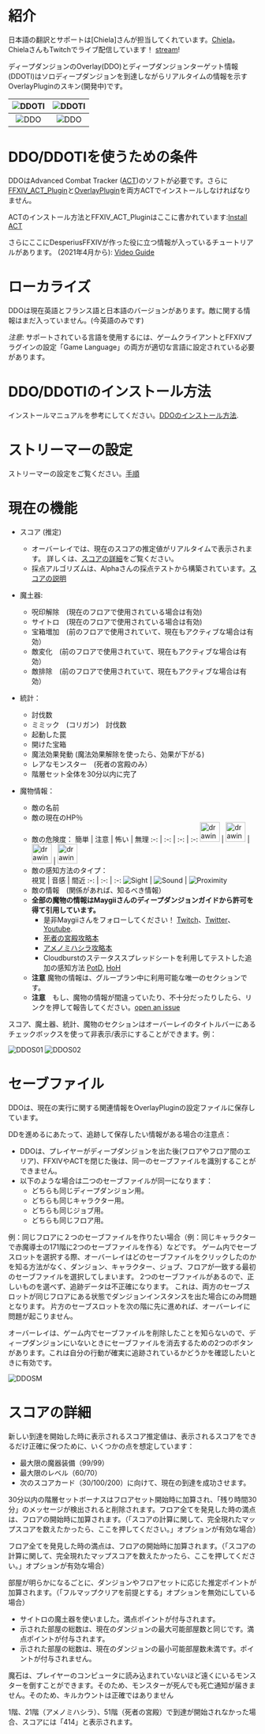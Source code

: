 # 紹介

日本語の翻訳とサポートは[Chiela]さんが担当してくれています。[Chiela](https://twitter.com/hurricanechiela)。ChielaさんもTwitchでライブ配信しています！ [stream](https://www.twitch.tv/hurricanechiela)!

ディープダンジョンのOverlay(DDO)とディープダンジョンターゲット情報(DDOTI)はソロディープダンジョンを到達しながらリアルタイムの情報を示すOverlayPluginのスキン(開発中)です。

|![DDOTI](../../docs/en/DDOTI.png?raw=true) | ![DDOTI](../../docs/en/DDOTI_Dark.png?raw=true) |
| :-: | :-: |
|![DDO](DetailsFull01.png?raw=true) | ![DDO](DetailsFull01_Dark.png?raw=true) |

# DDO/DDOTIを使うための条件

DDOはAdvanced Combat Tracker ([ACT](https://advancedcombattracker.com/))のソフトが必要です。さらに[FFXIV_ACT_Plugin](https://github.com/ravahn/FFXIV_ACT_Plugin)と[OverlayPlugin](https://github.com/ngld/OverlayPlugin)を両方ACTでインストールしなければなりません。

ACTのインストール方法とFFXIV_ACT_Pluginはここに書かれています:[Install ACT](https://github.com/FFXIV-ACT/setup-guide)

さらにここにDesperiusFFXIVが作った役に立つ情報が入っているチュートリアルがあります。 (2021年4月から): [Video Guide](https://www.youtube.com/watch?v=urZTrF864x8&t=0s)

# ローカライズ

DDOは現在英語とフランス語と日本語のバージョンがあります。敵に関する情報はまだ入っていません。(今英語のみです)

_注意_: サポートされている言語を使用するには、ゲームクライアントとFFXIVプラグインの設定「Game Language」の両方が適切な言語に設定されている必要があります。

# DDO/DDOTIのインストール方法

インストールマニュアルを参考にしてください。[DDOのインストール方法](INSTALL.md).  

# ストリーマーの設定

ストリーマーの設定をご覧ください。[手順](STREAMER.md)

# 現在の機能

* スコア (推定)
	* オーバーレイでは、現在のスコアの推定値がリアルタイムで表示されます。 詳しくは、[スコアの詳細](https://github.com/IAmLokken/DeepDungeonOverlay/blob/main/overlay/docs/ja/README.MD#%E3%82%B9%E3%82%B3%E3%82%A2%E3%81%AE%E8%A9%B3%E7%B4%B0)をご覧ください。
	* 採点アルゴリズムは、Alphaさんの採点テストから構築されています。[スコアの説明](https://docs.google.com/document/d/1MnR2Xtj2lol1LESgscI6yi_1xcAeP3FBwJecbD-EiwE/edit)
	 
* 魔土器:
	* 呪印解除　(現在のフロアで使用されている場合は有効)
	* サイトロ　(現在のフロアで使用されている場合は有効)
	* 宝箱増加　(前のフロアで使用されていて、現在もアクティブな場合は有効）
	* 敵変化　(前のフロアで使用されていて、現在もアクティブな場合は有効）
	* 敵排除　(前のフロアで使用されていて、現在もアクティブな場合は有効）

* 統計：
	* 討伐数
	* ミミック　(コリガン)　討伐数
	* 起動した罠 
	* 開けた宝箱
	* 魔法効果発動   (魔法効果解除を使ったら、効果が下がる)
	* レアなモンスター　(死者の宮殿のみ）
	* 階層セット全体を30分以内に完了
	
* 魔物情報：
    * 敵の名前
	* 敵の現在のHP％
	* 敵の危険度：
		簡単 | 注意 | 怖い | 無理
		:-: | :-: | :-: | :-: 
		<img src="../../img/Easy.png" alt="drawing" width="40"/> | <img src="../../img/Caution.png" alt="drawing" width="40"/> | <img src="../../img/Scary.png" alt="drawing" width="40"/> | <img src="../../img/Impossible.png" alt="drawing" width="40"/>
	* 敵の感知方法のタイプ：	
		視覚 | 音感 | 間近
		:-: | :-: | :-:
		![Sight](../../img/Sight.png) | ![Sound](../../img/Sound.png) | ![Proximity](../../img/Proximity.png)
	* 敵の情報　(関係があれば、知るべき情報）
	* __全部の魔物の情報はMaygiiさんのディープダンジョンガイドから許可を得て引用しています。__
	 	* 是非Maygiiさんをフォローしてください！ [Twitch](https://www.twitch.tv/maygii)、[Twitter](https://twitter.com/MaybeMaygi)、[Youtube](https://www.youtube.com/c/Maygi).
		* [死者の宮殿攻略本](https://docs.google.com/document/d/e/2PACX-1vQpzFuhmSwTXuZSmtnKLNgQ0nRhumCFaB8NvCXFXSjrBHPRT5lXY8jMR4RaCK1aNfcl_G5ph5DNNwfl/pub)
		* [アメノミハシラ攻略本](https://docs.google.com/document/d/1YVBSTOgJO-xOAB6YyKZEZRikjXFPle6Ihf_E7VdmQnI/edit)
		* Cloudburstのステータススプレッドシートを利用してテストした追加の感知方法 [PotD](https://docs.google.com/spreadsheets/d/1nKI0-AApj-aiuUimrPkuQUJaa4DU8Ox7KqdC_ibme8E/edit#gid=12879293), [HoH](https://docs.google.com/spreadsheets/d/1aDlsiN3At6Fvfj_gg5weucDYqjQawQxGHFhJvzEUrek/edit#gid=375717345)
	* **注意** 魔物の情報は、グループラン中に利用可能な唯一のセクションです。
	* **注意**　もし、魔物の情報が間違っていたり、不十分だったりしたら、リンクを押して報告してください。[open an issue](https://github.com/IAmLokken/DeepDungeonOverlay/issues)

スコア、魔土器、統計、魔物のセクションはオーバーレイのタイトルバーにあるチェックボックスを使って非表示/表示にすることができます。例：

![DDOS01](DetailsSimple01.png?raw=true) ![DDOS02](DetailsSimple02.png?raw=true)

# セーブファイル

DDOは、現在の実行に関する関連情報をOverlayPluginの設定ファイルに保存しています。

DDを進めるにあたって、追跡して保存したい情報がある場合の注意点：
* DDOは、プレイヤーがディープダンジョンを出た後(フロアやフロア間のエリア)、FFXIVやACTを閉じた後は、同一のセーブファイルを識別することができません。
* 以下のような場合は二つのセーブファイルが同一になります：
	* どちらも同じディープダンジョン用。
	* どちらも同じキャラクター用。
	* どちらも同じジョブ用。
	* どちらも同じフロア用。

例：同じフロアに２つのセーブファイルを作りたい場合（例：同じキャラクターで赤魔導士の171階に2つのセーブファイルを作る）などです。
ゲーム内でセーブスロットを選択する際、オーバーレイはどのセーブファイルをクリックしたのかを知る方法がなく、ダンジョン、キャラクター、ジョブ、フロアが一致する最初のセーブファイルを選択してしまいます。 2つのセーブファイルがあるので、正しいものを選べず、追跡データは不正確になります。
これは、両方のセーブスロットが同じフロアにある状態でダンジョンインスタンスを出た場合にのみ問題となります。 片方のセーブスロットを次の階に先に進めれば、オーバーレイに問題が起こりません。

オーバーレイは、ゲーム内でセーブファイルを削除したことを知らないので、ディープダンジョンにいないときにセーブファイルを消去するための2つのボタンがあります。これは自分の行動が確実に追跡されているかどうかを確認したいときに有効です。

![DDOSM](SaveManager.png?raw=true)

# スコアの詳細

新しい到達を開始した時に表示されるスコア推定値は、表示されるスコアをできるだけ正確に保つために、いくつかの点を想定しています：
* 最大限の魔器装備（99/99）
* 最大限のレベル（60/70）
* 次のスコアカード（30/100/200）に向けて、現在の到達を成功させます。
	
30分以内の階層セットボーナスはフロアセット開始時に加算され、「残り時間30分」のメッセージが検出されると削除されます。フロア全てを発見した時の満点は、フロアの開始時に加算されます。（「スコアの計算に関して、完全現れたマップスコアを数えたかったら、ここを押してください。」オプションが有効な場合）

フロア全てを発見した時の満点は、フロアの開始時に加算されます。（「スコアの計算に関して、完全現れたマップスコアを数えたかったら、ここを押してください。」オプションが有効な場合）

部屋が明らかになるごとに、ダンジョンやフロアセットに応じた推定ポイントが加算されます。（「フルマップクリアを前提とする」オプションを無効にしている場合）
* サイトロの魔土器を使いました。満点ポイントが付与されます。
* 示された部屋の総数は、現在のダンジョンの最大可能部屋数と同じです。満点ポイントが付与されます。
* 示された部屋の総数は、現在のダンジョンの最小可能部屋数未満です。ポイントが付与されません。

魔石は、プレイヤーのコンピュータに読み込まれていないほど遠くにいるモンスターを倒すことができます。そのため、モンスターが死んでも死亡通知が届きません。そのため、キルカウントは正確ではありません

1階、21階（アメノミハシラ）、51階（死者の宮殿）で到達が開始されなかった場合、スコアには「414」と表示されます。
